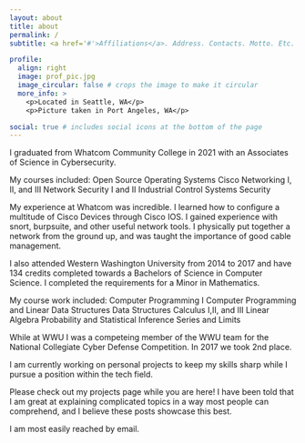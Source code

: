 ```yaml
---
layout: about
title: about
permalink: /
subtitle: <a href='#'>Affiliations</a>. Address. Contacts. Motto. Etc.

profile:
  align: right
  image: prof_pic.jpg
  image_circular: false # crops the image to make it circular
  more_info: >
    <p>Located in Seattle, WA</p>
    <p>Picture taken in Port Angeles, WA</p>

social: true # includes social icons at the bottom of the page
---
```

I graduated from Whatcom Community College in 2021 with an Associates of Science in Cybersecurity.

My courses included:
  Open Source Operating Systems
  Cisco Networking I, II, and III
  Network Security I and II
  Industrial Control Systems Security

My experience at Whatcom was incredible. I learned how to configure a multitude of Cisco Devices through Cisco IOS. I gained experience with snort, burpsuite, and other useful network tools. I physically put together a network from the ground up, and was taught the importance of good cable management.

I also attended Western Washington University from 2014 to 2017 and have 134 credits completed towards a Bachelors of Science in Computer Science. I completed the requirements for a Minor in Mathematics.

My course work included:
  Computer Programming I
  Computer Programming and Linear Data Structures
  Data Structures
  Calculus I,II, and III
  Linear Algebra
  Probability and Statistical Inference
  Series and Limits

While at WWU I was a competeing member of the WWU team for the National Collegiate Cyber Defense Competition. In 2017 we took 2nd place.

I am currently working on personal projects to keep my skills sharp while I pursue a position within the tech field.

Please check out my projects page while you are here! I have been told that I am great at explaining complicated topics in a way most people can comprehend, and I believe these posts showcase this best.

I am most easily reached by email.